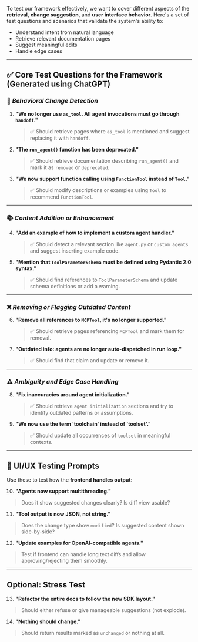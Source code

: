 To test our framework effectively, we want to cover different aspects of the **retrieval**, **change suggestion**, and **user interface behavior**. Here's a set of test questions and scenarios that validate the system's ability to:

* Understand intent from natural language
* Retrieve relevant documentation pages
* Suggest meaningful edits
* Handle edge cases

---

## ✅ Core Test Questions for the Framework (Generated using ChatGPT)

### 🔄 *Behavioral Change Detection*

1. **"We no longer use `as_tool`. All agent invocations must go through `handoff`."**

   > ✅ Should retrieve pages where `as_tool` is mentioned and suggest replacing it with `handoff`.

2. **"The `run_agent()` function has been deprecated."**

   > ✅ Should retrieve documentation describing `run_agent()` and mark it as `removed` or `deprecated`.

3. **"We now support function calling using `FunctionTool` instead of `Tool`."**

   > ✅ Should modify descriptions or examples using `Tool` to recommend `FunctionTool`.

---

### 📚 *Content Addition or Enhancement*

4. **"Add an example of how to implement a custom agent handler."**

   > ✅ Should detect a relevant section like `agent.py` or `custom agents` and suggest inserting example code.

5. **"Mention that `ToolParameterSchema` must be defined using Pydantic 2.0 syntax."**

   > ✅ Should find references to `ToolParameterSchema` and update schema definitions or add a warning.

---

### ❌ *Removing or Flagging Outdated Content*

6. **"Remove all references to `MCPTool`, it's no longer supported."**

   > ✅ Should retrieve pages referencing `MCPTool` and mark them for removal.

7. **"Outdated info: agents are no longer auto-dispatched in run loop."**

   > ✅ Should find that claim and update or remove it.

---

### ⚠️ *Ambiguity and Edge Case Handling*

8. **"Fix inaccuracies around agent initialization."**

   > ✅ Should retrieve `agent initialization` sections and try to identify outdated patterns or assumptions.

9. **"We now use the term 'toolchain' instead of 'toolset'."**

   > ✅ Should update all occurrences of `toolset` in meaningful contexts.

---

## 🧪 UI/UX Testing Prompts

Use these to test how the **frontend handles output**:

10. **"Agents now support multithreading."**

> Does it show suggested changes clearly? Is diff view usable?

11. **"Tool output is now JSON, not string."**

> Does the change type show `modified`? Is suggested content shown side-by-side?

12. **"Update examples for OpenAI-compatible agents."**

> Test if frontend can handle long text diffs and allow approving/rejecting them smoothly.

---

## Optional: Stress Test

13. **"Refactor the entire docs to follow the new SDK layout."**

> Should either refuse or give manageable suggestions (not explode).

14. **"Nothing should change."**

> Should return results marked as `unchanged` or nothing at all.
